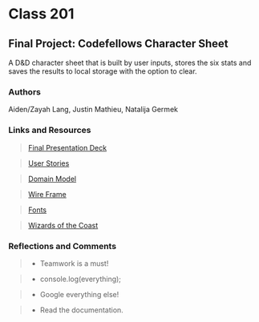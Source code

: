# Class 201
## Final Project: Codefellows Character Sheet

A D&D character sheet that is built by user inputs, stores the six stats and saves the results to local storage with the option to clear.

### Authors

Aiden/Zayah Lang, Justin Mathieu,  Natalija Germek

### Links and Resources

>[Final Presentation Deck](https://docs.google.com/presentation/d/17xOtmu09rdLu9oiC5bMPpU_ofmGuOGwQF210Mpj15LQ/edit?usp=sharing)

>[User Stories](https://github.com/ZayahPapaya/simplified-character-sheet/issues/14)

>[Domain Model](img/domainModel.png)

>[Wire Frame](img/Character%20Sheet%20Wireframe.png)

>[Fonts](https://fonts.google.com/)

>[Wizards of the Coast](https://company.wizards.com/en)

### Reflections and Comments

> - Teamwork is a must!

> - console.log(everything);

> - Google everything else!

> - Read the documentation.
